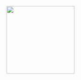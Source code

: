 

<p align="center">
<a href="https://github.com/unworried">
  <img height="180em" src="https://github-readme-stats.vercel.app/api?username=unworried&count_private=true&show_icons=true&theme=dark" />
  <!--<img height="180em" src="https://github-readme-stats-eight-theta.vercel.app/api/top-langs/?username=unworried&layout=compact&langs_count=8" /> -->
</a>
</p>
